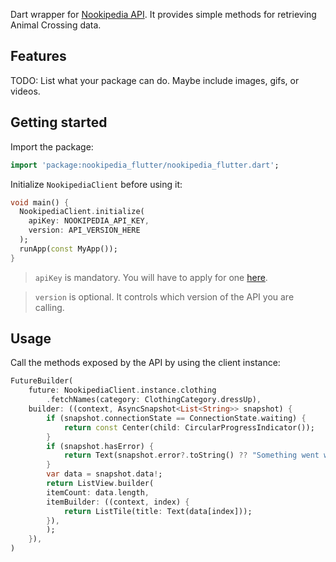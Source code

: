 <!--
This README describes the package. If you publish this package to pub.dev,
this README's contents appear on the landing page for your package.

For information about how to write a good package README, see the guide for
[writing package pages](https://dart.dev/guides/libraries/writing-package-pages).

For general information about developing packages, see the Dart guide for
[creating packages](https://dart.dev/guides/libraries/create-library-packages)
and the Flutter guide for
[developing packages and plugins](https://flutter.dev/developing-packages).
-->

Dart wrapper for [Nookipedia API](https://api.nookipedia.com/). It  provides simple methods for retrieving Animal Crossing data.

## Features

TODO: List what your package can do. Maybe include images, gifs, or videos.

## Getting started

Import the package:

```dart
import 'package:nookipedia_flutter/nookipedia_flutter.dart';
```

Initialize `NookipediaClient` before using it:

```dart
void main() {
  NookipediaClient.initialize(
    apiKey: NOOKIPEDIA_API_KEY,
    version: API_VERSION_HERE
  );
  runApp(const MyApp());
}
```

> `apiKey` is mandatory. You will have to apply for one [here](https://api.nookipedia.com/).

> `version` is optional. It controls which version of the API you are calling.

## Usage

Call the methods exposed by the API by using the client instance:

```dart
FutureBuilder(
    future: NookipediaClient.instance.clothing
        .fetchNames(category: ClothingCategory.dressUp),
    builder: ((context, AsyncSnapshot<List<String>> snapshot) {
        if (snapshot.connectionState == ConnectionState.waiting) {
            return const Center(child: CircularProgressIndicator());
        }
        if (snapshot.hasError) {
            return Text(snapshot.error?.toString() ?? "Something went wrong");
        }
        var data = snapshot.data!;
        return ListView.builder(
        itemCount: data.length,
        itemBuilder: ((context, index) {
            return ListTile(title: Text(data[index]));
        }),
        );
    }),
)
```
